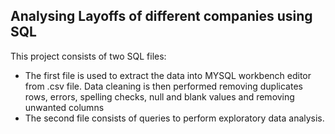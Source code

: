 ## Analysing Layoffs of different companies using SQL

This project consists of two SQL files:
- The first file is used to extract the data into MYSQL workbench editor from .csv file. Data cleaning is then performed removing duplicates rows, errors, spelling checks, null and blank values and removing unwanted columns
- The second file consists of queries to perform exploratory data analysis.

